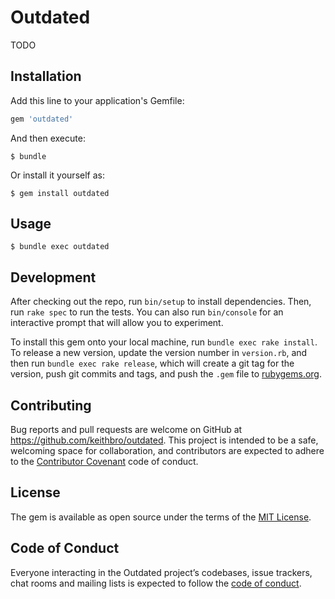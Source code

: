 # Outdated

TODO

## Installation

Add this line to your application's Gemfile:

```ruby
gem 'outdated'
```

And then execute:

    $ bundle

Or install it yourself as:

    $ gem install outdated

## Usage

    $ bundle exec outdated

## Development

After checking out the repo, run `bin/setup` to install dependencies. Then, run `rake spec` to run the tests. You can also run `bin/console` for an interactive prompt that will allow you to experiment.

To install this gem onto your local machine, run `bundle exec rake install`. To release a new version, update the version number in `version.rb`, and then run `bundle exec rake release`, which will create a git tag for the version, push git commits and tags, and push the `.gem` file to [rubygems.org](https://rubygems.org).

## Contributing

Bug reports and pull requests are welcome on GitHub at https://github.com/keithbro/outdated. This project is intended to be a safe, welcoming space for collaboration, and contributors are expected to adhere to the [Contributor Covenant](http://contributor-covenant.org) code of conduct.

## License

The gem is available as open source under the terms of the [MIT License](https://opensource.org/licenses/MIT).

## Code of Conduct

Everyone interacting in the Outdated project’s codebases, issue trackers, chat rooms and mailing lists is expected to follow the [code of conduct](https://github.com/keithbro/outdated/blob/master/CODE_OF_CONDUCT.md).
